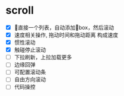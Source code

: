 # scroll

- [x] 直接一个列表，自动添加box，然后滚动
- [x] 速度相关操作, 拖动时间和拖动距离 构成速度
- [x] 惯性滚动
- [x] 触碰停止滚动
- [ ] 下拉刷新，上拉加载更多
- [ ] 边缘回弹
- [ ] 可配置滚动条
- [ ] 自由方向滚动
- [ ] 代码操控